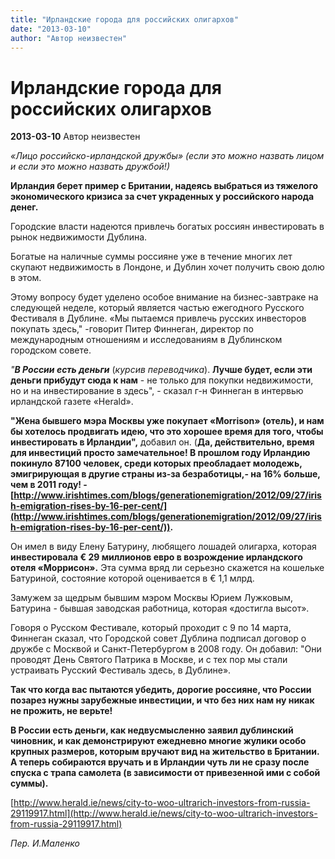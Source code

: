 ```yaml
---
title: "Ирландские города для российских олигархов"
date: "2013-03-10"
author: "Автор неизвестен"
---
```


# Ирландские города для российских олигархов

**2013-03-10** Автор неизвестен

*«Лицо российско-ирландской дружбы» (если это можно назвать лицом и если это можно назвать дружбой!)* 

**Ирландия берет пример с Британии, надеясь выбраться из тяжелого экономического кризиса за счет украденных у российского народа денег.**

Городские власти надеются привлечь богатых россиян инвестировать в рынок недвижимости Дублина.

Богатые на наличные суммы россияне уже в течение многих лет скупают недвижимость в Лондоне, и Дублин хочет получить свою долю в этом.

Этому вопросу будет уделено особое внимание на бизнес-завтраке на следующей неделе, который является частью ежегодного Русского Фестиваля в Дублине. «Мы пытаемся привлечь русских инвесторов покупать здесь," -говорит Питер Финнеган, директор по международным отношениям и исследованиям в Дублинском городском совете.

*"**В России есть деньги*** (*курсив переводчика*). **Лучше будет, если эти деньги прибудут сюда к нам** - не только для покупки недвижимости, но и на инвестирование в здесь", - сказал г-н Финнеган в интервью ирландской газете «Herald».

**"Жена бывшего мэра Москвы уже покупает «****Morrison****» (отель), и нам бы хотелось продвигать идею, что это хорошее время для того, чтобы инвестировать в Ирландии",** добавил он. (**Да, действительно, время для инвестиций просто замечательное! В прошлом году Ирландию покинуло 87100 человек, среди которых преобладает молодежь, эмигрирующая в другие страны из-за безработицы,- на 16% больше, чем в 2011 году! - [http://www.irishtimes.com/blogs/generationemigration/2012/09/27/irish-emigration-rises-by-16-per-cent/](http://www.irishtimes.com/blogs/generationemigration/2012/09/27/irish-emigration-rises-by-16-per-cent/)).**

Он имел в виду Елену Батурину, любящего лошадей олигарха, которая **инвестировала € 29 миллионов евро в возрождение ирландского отеля «Моррисон».** Эта сумма вряд ли серьезно скажется на кошельке Батуриной, состояние которой оценивается в € 1,1 млрд.

Замужем за щедрым бывшим мэром Москвы Юрием Лужковым, Батурина - бывшая заводская работница, которая «достигла высот».

Говоря о Русском Фестивале, который проходит с 9 по 14 марта, Финнеган сказал, что Городской совет Дублина подписал договор о дружбе с Москвой и Санкт-Петербургом в 2008 году. Он добавил: "Они проводят День Святого Патрика в Москве, и с тех пор мы стали устраивать Русский Фестиваль здесь, в Дублине».

**Так что когда вас пытаются убедить, дорогие россияне, что России позарез нужны зарубежные инвестиции, и что без них нам ну никак не прожить, не верьте!**

**В России есть деньги, как недвусмысленно заявил дублинский чиновник, и как демонстрируют ежедневно многие жулики особо крупных размеров, которым вручают вид на жительство в Британии. А теперь собираются вручать и в Ирландии чуть ли не сразу после спуска с трапа самолета (в зависимости от привезенной ими с собой суммы).** 

[http://www.herald.ie/news/city-to-woo-ultrarich-investors-from-russia-29119917.html](http://www.herald.ie/news/city-to-woo-ultrarich-investors-from-russia-29119917.html)

*Пер. И.Маленко*